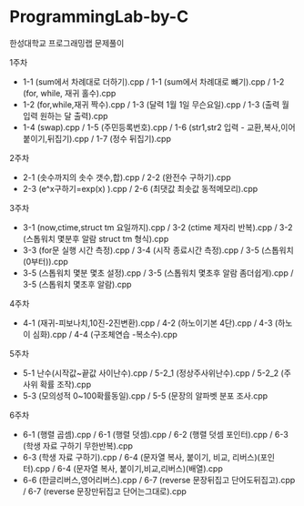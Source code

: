 # ProgrammingLab-by-C
한성대학교 프로그래밍랩 문제풀이

1주차
- 1-1 (sum에서 차례대로 더하기).cpp / 1-1 (sum에서 차례대로 뺴기).cpp / 1-2 (for, while, 재귀 홀수).cpp 
- 1-2 (for,while,재귀 짝수).cpp / 1-3 (달력 1월 1일 무슨요일).cpp / 1-3 (출력 월 입력 원하는 달 출력).cpp 
- 1-4 (swap).cpp / 1-5 (주민등록번호).cpp / 1-6 (str1,str2 입력 - 교환,복사,이어붙이기,뒤집기).cpp / 1-7 (정수 뒤집기).cpp

2주차
- 2-1 (솟수까지의 솟수 갯수,합).cpp / 2-2 (완전수 구하기).cpp
- 2-3 (e^x구하기=exp(x) ).cpp / 2-6 (최댓값 최솟값 동적메모리).cpp

3주차
- 3-1 (now,ctime,struct tm 요일까지).cpp / 3-2 (ctime 제자리 반복).cpp / 3-2 (스톱워치 몇분후 알람 struct tm 형식).cpp
- 3-3 (for문 실행 시간 측정).cpp / 3-4 (시작 종료시간 측정).cpp / 3-5 (스톱워치 (0부터)).cpp
- 3-5 (스톱워치 몇분 몇초 설정).cpp / 3-5 (스톱워치 몇초후 알람 좀더쉽게).cpp / 3-5 (스톱워치 몇초후 알람).cpp

4주차
- 4-1 (재귀-피보나치,10진-2진변환).cpp / 4-2 (하노이기본 4단).cpp / 4-3 (하노이 심화).cpp / 4-4 (구조체연습 -복소수).cpp

5주차
- 5-1 난수(시작값~끝값 사이난수).cpp / 5-2_1 (정상주사위난수).cpp / 5-2_2 (주사위 확률 조작).cpp 
- 5-3 (모의성적 0~100확률동일).cpp / 5-5 (문장의 알파벳 분포 조사.cpp

6주차
- 6-1 (행렬 곱셈).cpp / 6-1 (행렬 덧셈).cpp / 6-2 (행렬 덧셈 포인터).cpp / 6-3 (학생 자료 구하기 무한반복).cpp
- 6-3 (학생 자료 구하기).cpp / 6-4 (문자열 복사, 붙이기, 비교, 리버스)(포인터).cpp / 6-4 (문자열 복사, 붙이기,비교,리버스)(배열).cpp
- 6-6 (한글리버스,영어리버스).cpp / 6-7 (reverse 문장뒤집고 단어도뒤집고).cpp / 6-7 (reverse 문장만뒤집고 단어는그대로).cpp

